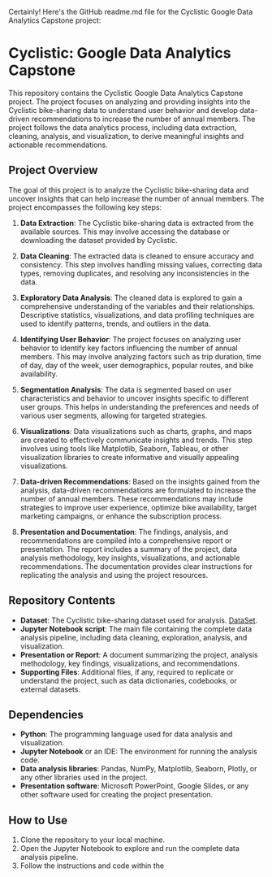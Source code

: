 Certainly! Here's the GitHub readme.md file for the Cyclistic Google Data Analytics Capstone project:

# Cyclistic: Google Data Analytics Capstone

This repository contains the Cyclistic Google Data Analytics Capstone project. The project focuses on analyzing and providing insights into the Cyclistic bike-sharing data to understand user behavior and develop data-driven recommendations to increase the number of annual members. The project follows the data analytics process, including data extraction, cleaning, analysis, and visualization, to derive meaningful insights and actionable recommendations.

## Project Overview

The goal of this project is to analyze the Cyclistic bike-sharing data and uncover insights that can help increase the number of annual members. The project encompasses the following key steps:

1. **Data Extraction**: The Cyclistic bike-sharing data is extracted from the available sources. This may involve accessing the database or downloading the dataset provided by Cyclistic.

2. **Data Cleaning**: The extracted data is cleaned to ensure accuracy and consistency. This step involves handling missing values, correcting data types, removing duplicates, and resolving any inconsistencies in the data.

3. **Exploratory Data Analysis**: The cleaned data is explored to gain a comprehensive understanding of the variables and their relationships. Descriptive statistics, visualizations, and data profiling techniques are used to identify patterns, trends, and outliers in the data.

4. **Identifying User Behavior**: The project focuses on analyzing user behavior to identify key factors influencing the number of annual members. This may involve analyzing factors such as trip duration, time of day, day of the week, user demographics, popular routes, and bike availability.

5. **Segmentation Analysis**: The data is segmented based on user characteristics and behavior to uncover insights specific to different user groups. This helps in understanding the preferences and needs of various user segments, allowing for targeted strategies.

6. **Visualizations**: Data visualizations such as charts, graphs, and maps are created to effectively communicate insights and trends. This step involves using tools like Matplotlib, Seaborn, Tableau, or other visualization libraries to create informative and visually appealing visualizations.

7. **Data-driven Recommendations**: Based on the insights gained from the analysis, data-driven recommendations are formulated to increase the number of annual members. These recommendations may include strategies to improve user experience, optimize bike availability, target marketing campaigns, or enhance the subscription process.

8. **Presentation and Documentation**: The findings, analysis, and recommendations are compiled into a comprehensive report or presentation. The report includes a summary of the project, data analysis methodology, key insights, visualizations, and actionable recommendations. The documentation provides clear instructions for replicating the analysis and using the project resources.

## Repository Contents

- **Dataset**: The Cyclistic bike-sharing dataset used for analysis. [DataSet](https://divvy-tripdata.s3.amazonaws.com/index.html).
- **Jupyter Notebook script**: The main file containing the complete data analysis pipeline, including data cleaning, exploration, analysis, and visualization.
- **Presentation or Report**: A document summarizing the project, analysis methodology, key findings, visualizations, and recommendations.
- **Supporting Files**: Additional files, if any, required to replicate or understand the project, such as data dictionaries, codebooks, or external datasets.

## Dependencies

- **Python**: The programming language used for data analysis and visualization.
- **Jupyter Notebook** or an IDE: The environment for running the analysis code.
- **Data analysis libraries**: Pandas, NumPy, Matplotlib, Seaborn, Plotly, or any other libraries used in the project.
- **Presentation software**: Microsoft PowerPoint, Google Slides, or any other software used for creating the project presentation.

## How to Use

1. Clone the repository to your local machine.
2. Open the Jupyter Notebook to explore and run the complete data analysis pipeline.
3. Follow the instructions and code within the
